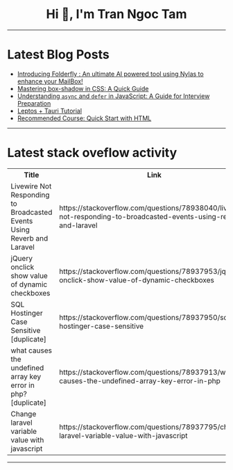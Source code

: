 <h1 align="center">Hi 👋, I'm Tran Ngoc Tam</h1>

---

# Latest Blog Posts 
<!-- BLOG-POST-LIST:START -->
- [Introducing Folderfly : An ultimate AI powered tool using Nylas to enhance your MailBox!](https://dev.to/felixcodeur/introducing-folderfly-an-ultimate-ai-powered-tool-using-nylas-to-enhance-your-mailbox-3hgg)
- [Mastering box-shadow in CSS: A Quick Guide](https://dev.to/adribyme/mastering-box-shadow-in-css-a-quick-guide-5fh)
- [Understanding `async` and `defer` in JavaScript: A Guide for Interview Preparation](https://dev.to/nishantsinghchandel/understanding-async-and-defer-in-javascript-a-guide-for-interview-preparation-3fi9)
- [Leptos + Tauri Tutorial](https://dev.to/davidedelpapa/leptos-tauri-tutorial-3k60)
- [Recommended Course: Quick Start with HTML](https://dev.to/labex/recommended-course-quick-start-with-html-1la7)
<!-- BLOG-POST-LIST:END -->

---

# Latest stack oveflow activity
<table>
  <tr><th>Title</th><th>Link</th></tr>
  <!-- STACKOVERFLOW:START --><tr><td>Livewire Not Responding to Broadcasted Events Using Reverb and Laravel</td><td>https://stackoverflow.com/questions/78938040/livewire-not-responding-to-broadcasted-events-using-reverb-and-laravel</td></tr><tr><td>jQuery onclick show value of dynamic checkboxes</td><td>https://stackoverflow.com/questions/78937953/jquery-onclick-show-value-of-dynamic-checkboxes</td></tr><tr><td>SQL Hostinger Case Sensitive [duplicate]</td><td>https://stackoverflow.com/questions/78937950/sql-hostinger-case-sensitive</td></tr><tr><td>what causes the undefined array key error in php? [duplicate]</td><td>https://stackoverflow.com/questions/78937913/what-causes-the-undefined-array-key-error-in-php</td></tr><tr><td>Change laravel variable value with javascript</td><td>https://stackoverflow.com/questions/78937795/change-laravel-variable-value-with-javascript</td></tr><!-- STACKOVERFLOW:END -->
</table>

---


